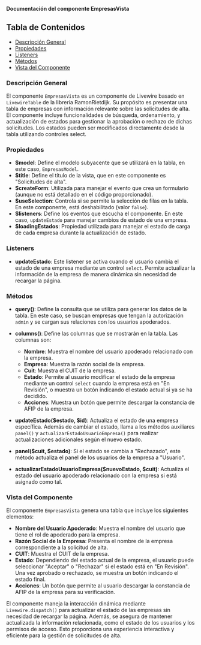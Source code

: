 **Documentación del componente EmpresasVista**

## Tabla de Contenidos
- [Descripción General](#descripción-general)
- [Propiedades](#propiedades)
- [Listeners](#listeners)
- [Métodos](#métodos)
- [Vista del Componente](#vista-del-componente)

### Descripción General

El componente `EmpresasVista` es un componente de Livewire basado en `LivewireTable` de la librería RamonRietdijk. Su propósito es presentar una tabla de empresas con información relevante sobre las solicitudes de alta. El componente incluye funcionalidades de búsqueda, ordenamiento, y actualización de estados para gestionar la aprobación o rechazo de dichas solicitudes. Los estados pueden ser modificados directamente desde la tabla utilizando controles select.

### Propiedades

- **\$model**: Define el modelo subyacente que se utilizará en la tabla, en este caso, `EmpresasModel`.
- **\$title**: Define el título de la vista, que en este componente es "Solicitudes de alta".
- **\$createForm**: Utilizada para manejar el evento que crea un formulario (aunque no está detallado en el código proporcionado).
- **\$useSelection**: Controla si se permite la selección de filas en la tabla. En este componente, está deshabilitado (valor `false`).
- **\$listeners**: Define los eventos que escucha el componente. En este caso, `updateEstado` para manejar cambios de estado de una empresa.
- **\$loadingEstados**: Propiedad utilizada para manejar el estado de carga de cada empresa durante la actualización de estado.

### Listeners

- **updateEstado**: Este listener se activa cuando el usuario cambia el estado de una empresa mediante un control `select`. Permite actualizar la información de la empresa de manera dinámica sin necesidad de recargar la página.

### Métodos

- **query()**: Define la consulta que se utiliza para generar los datos de la tabla. En este caso, se buscan empresas que tengan la autorización `admin` y se cargan sus relaciones con los usuarios apoderados.

- **columns()**: Define las columnas que se mostrarán en la tabla. Las columnas son:
  - **Nombre**: Muestra el nombre del usuario apoderado relacionado con la empresa.
  - **Empresa**: Muestra la razón social de la empresa.
  - **Cuit**: Muestra el CUIT de la empresa.
  - **Estado**: Permite al usuario modificar el estado de la empresa mediante un control `select` cuando la empresa está en "En Revisión", o muestra un botón indicando el estado actual si ya se ha decidido.
  - **Acciones**: Muestra un botón que permite descargar la constancia de AFIP de la empresa.

- **updateEstado(\$estado, \$id)**: Actualiza el estado de una empresa específica. Además de cambiar el estado, llama a los métodos auxiliares `panel()` y `actualizarEstadoUsuarioEmpresa()` para realizar actualizaciones adicionales según el nuevo estado.

- **panel(\$cuit, \$estado)**: Si el estado se cambia a "Rechazado", este método actualiza el panel de los usuarios de la empresa a "Usuario".

- **actualizarEstadoUsuarioEmpresa(\$nuevoEstado, \$cuit)**: Actualiza el estado del usuario apoderado relacionado con la empresa si está asignado como tal.

### Vista del Componente

El componente `EmpresasVista` genera una tabla que incluye los siguientes elementos:

- **Nombre del Usuario Apoderado**: Muestra el nombre del usuario que tiene el rol de apoderado para la empresa.
- **Razón Social de la Empresa**: Presenta el nombre de la empresa correspondiente a la solicitud de alta.
- **CUIT**: Muestra el CUIT de la empresa.
- **Estado**: Dependiendo del estado actual de la empresa, el usuario puede seleccionar "Aceptar" o "Rechazar" si el estado está en "En Revisión". Una vez aprobado o rechazado, se muestra un botón indicando el estado final.
- **Acciones**: Un botón que permite al usuario descargar la constancia de AFIP de la empresa para su verificación.

El componente maneja la interacción dinámica mediante `Livewire.dispatch()` para actualizar el estado de las empresas sin necesidad de recargar la página. Además, se asegura de mantener actualizada la información relacionada, como el estado de los usuarios y los permisos de acceso. Esto proporciona una experiencia interactiva y eficiente para la gestión de solicitudes de alta.

